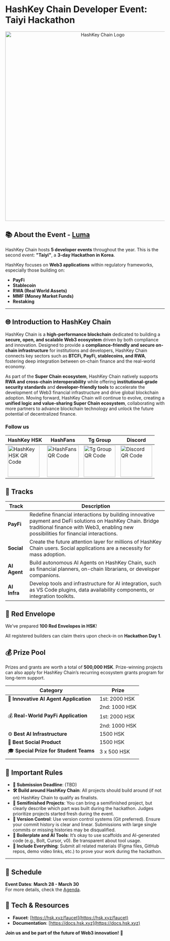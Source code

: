 # HashKey Chain Developer Event: Taiyi Hackathon



<div style="text-align: center;">
  <img src="https://i.meee.com.tw/2cyL4uF.png" alt="HashKey Chain Logo" style="width: 600px; height: auto;">
</div>

## 📚 About the Event - [Luma](https://lu.ma/va084lwn) 

HashKey Chain hosts **5 developer events** throughout the year. This is the second event: **"Taiyi"**, a **3-day Hackathon in Korea**.

HashKey focuses on **Web3 applications** within regulatory frameworks, especially those building on:

- **PayFi**  
- **Stablecoin**  
- **RWA (Real World Assets)**  
- **MMF (Money Market Funds)**  
- **Restaking**

---

## 🌐 Introduction to HashKey Chain

HashKey Chain is a **high-performance blockchain** dedicated to building a **secure, open, and scalable Web3 ecosystem** driven by both compliance and innovation. Designed to provide a **compliance-friendly and secure on-chain infrastructure** for institutions and developers, HashKey Chain connects key sectors such as **BTCFi, PayFi, stablecoins, and RWA**, fostering deep integration between on-chain finance and the real-world economy.

As part of the **Super Chain ecosystem**, HashKey Chain natively supports **RWA and cross-chain interoperability** while offering **institutional-grade security standards** and **developer-friendly tools** to accelerate the development of Web3 financial infrastructure and drive global blockchain adoption. Moving forward, HashKey Chain will continue to evolve, creating a **unified logic and value-sharing Super Chain ecosystem**, collaborating with more partners to advance blockchain technology and unlock the future potential of decentralized finance.


### Follow us

| **HashKey HSK** | **HashFans** | **Tg Group** | **Discord** |
|-----------------|--------------|--------------|-------------|
| <img src="https://i.meee.com.tw/zDoamaN.png" alt="HashKey HSK QR Code" style="width: 100px; height: 100px;"> | <img src="https://i.meee.com.tw/ytfCuEa.png" alt="HashFans QR Code" style="width: 100px; height: 100px;"> | <img src="https://i.meee.com.tw/HxalR2n.jpg" alt="Tg Group QR Code" style="width: 100px; height: 100px;"> | <img src="https://i.meee.com.tw/kqJo9s7.png" alt="Discord QR Code" style="width: 100px; height: 100px;"> |


## 🏁 Tracks

| **Track**               | **Description**                                                                 |
|-------------------------|---------------------------------------------------------------------------------|
| **PayFi**              | Redefine financial interactions by building innovative payment and DeFi solutions on HashKey Chain. Bridge traditional finance with Web3, enabling new possibilities for financial interactions. |
| **Social**             | Create the future attention layer for millions of HashKey Chain users. Social applications are a necessity for mass adoption. |
| **AI Agent**           | Build autonomous AI Agents on HashKey Chain, such as financial planners, on-chain librarians, or developer companions. |
| **AI Infra**           | Develop tools and infrastructure for AI integration, such as VS Code plugins, data availability components, or integration toolkits. |



## 🧧 Red Envelope

We’ve prepared **100 Red Envelopes in HSK**! 

All registered builders can claim theirs upon check-in on **Hackathon Day 1**.





## 💰 Prize Pool

Prizes and grants are worth a total of **500,000 HSK**. Prize-winning projects can also apply for HashKey Chain’s recurring ecosystem grants program for long-term support.


| **Category**                              | **Prize**          |
|-------------------------------------------|--------------------|
| 🧠 **Innovative AI Agent Application**     | 1st: 2000 HSK      |
|                                           | 2nd: 1000 HSK      |
| 💰 **Real-World PayFi Application**        | 1st: 2000 HSK      |
|                                           | 2nd: 1000 HSK      |
| ⚙️ **Best AI Infrastructure**             | 1500 HSK           |
| 📢 **Best Social Product**                 | 1500 HSK           |
| 🎓 **Special Prize for Student Teams**     | 3 x 500 HSK        |
||


## 🚨 Important Rules

- **📅 Submission Deadline**: (TBD)  
- **🛠️ Build around HashKey Chain**: All projects should build around (if not on) HashKey Chain to qualify as finalists.  
- **🚧 Semifinished Projects**: You can bring a semifinished project, but clearly describe which part was built during the hackathon. Judges prioritize projects started fresh during the event.  
- **🚨 Version Control**: Use version control systems (Git preferred). Ensure your commit history is clear and linear. Submissions with large single commits or missing histories may be disqualified.  
- **🤖 Boilerplate and AI Tools**: It’s okay to use scaffolds and AI-generated code (e.g., Bolt, Cursor, v0). Be transparent about tool usage.  
- **📂 Include Everything**: Submit all related materials (Figma files, GitHub repos, demo video links, etc.) to prove your work during the hackathon.  

---

## 📅 Schedule

**Event Dates**: **March 28 - March 30**  
For more details, check the [Agenda](https://docs.google.com/spreadsheets/d/1n71hXqY8bkvyRyAn2Vq2ccsT-MRq8OchkfStMvGF7VQ/edit?gid=0#gid=0).



## 🔗 Tech & Resources

- **Faucet**: [https://hsk.xyz/faucet](https://hsk.xyz/faucet)  
- **Documentation**: [https://docs.hsk.xyz](https://docs.hsk.xyz)  


**Join us and be part of the future of Web3 innovation!** 🚀